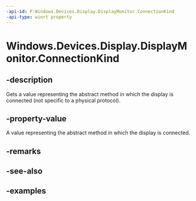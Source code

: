 ```yaml
---
-api-id: P:Windows.Devices.Display.DisplayMonitor.ConnectionKind
-api-type: winrt property
---
```


<!-- Property syntax.
public DisplayMonitorConnectionKind ConnectionKind { get; }
-->

# Windows.Devices.Display.DisplayMonitor.ConnectionKind

## -description
Gets a value representing the abstract method in which the display is connected (not specific to a physical protocol).

## -property-value
A value representing the abstract method in which the display is connected.

## -remarks

## -see-also

## -examples

